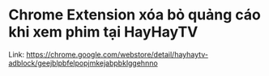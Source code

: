 Chrome Extension xóa bỏ quảng cáo khi xem phim tại HayHayTV
====================

Link: https://chrome.google.com/webstore/detail/hayhaytv-adblock/geejblpbfelpopjmkejabpbklggehnno
